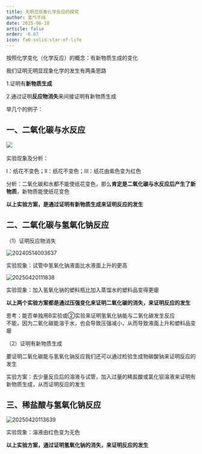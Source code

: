 ```yaml
---
title: 无明显现象化学反应的探究
author: 氢气不纯
date: 2025-06-10
article: false
order: -0.67
icon: fa6-solid:star-of-life
---
```


按照化学变化（化学反应）的概念：有新物质生成的变化

我们证明无明显现象化学的发生有两条思路

1.证明有**新物质生成**

2.通过证明**反应物消失**来间接证明有新物质生成

举几个的例子：	

## 一、二氧化碳与水反应

![](https://img.edaychem.cn//img/20241214205446.jpg)​

实验现象及分析：

Ⅰ：纸花不变色；Ⅱ：纸花不变色；Ⅲ：纸花由紫色变为红色

分析：二氧化碳和水都不能使纸花变色，那么**肯定是二氧化碳与水反应后产生了新物质**，新物质能使纸花变色

**以上实验方案，是通过证明有新物质生成来证明反应的发生**

## 二、二氧化碳与氢氧化钠反应

（1）证明反应物消失

![20240514003637](https://img.edaychem.cn//img/20240514003637.jpg)​

实验现象：试管中氢氧化钠液面比水液面上升的更高

![20250420111838](https://img.edaychem.cn//img/20250420111838.jpg)​

实验现象：加入氢氧化钠的塑料瓶比加入蒸馏水的塑料品变得更瘪

**以上两个实验方案都是通过压强变化来证明二氧化碳的消失，来证明反应的发生**

思考：能否单独用B实验或②实验来证明氢氧化钠能与二氧化碳发生反应  
不能，因为二氧化碳能溶于水，也会导致压强减小，从而导致液面上升和塑料品变瘪

（2）证明有新物质生成	

要证明二氧化碳能与氢氧化钠反应我们还可以通过检验生成物碳酸钠来证明反应的发生

实验方案：去少量反应后的溶液与试管，加入过量的稀盐酸或氯化钡溶液来证明有新物质生成，从而证明反应的发生

## 三、稀盐酸与氢氧化钠反应

![20250420113639](https://img.edaychem.cn//img/20250420113639.jpg)​

实验现象：溶液由红色变为无色

**以上实验方案，通过证明氢氧化钠的消失，来证明反应的发生**
